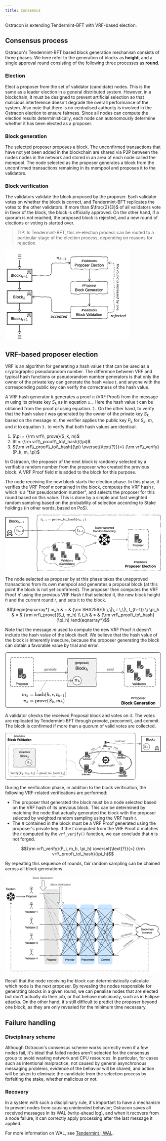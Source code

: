 ```yaml
---
title: Consensus
---
```


Ostracon is extending Tendermint-BFT with VRF-based election.

## Consensus process

Ostracon's Tendermint-BFT based block generation mechanism consists of three phases. We here refer to the generation of blocks as **height**, and a single approval round consisting of the following three processes as **round**.

### Election

Elect a proposer from the set of validator (candidate) nodes. This is the same as a leader election in a general distributed system. However, in a blockchain, it must be designed to prevent artificial selection so that malicious interference doesn't degrade the overall performance of the system. Also note that there is no centralised authority is involved in the Ostracon election to ensure fairness. Since all nodes can compute the election results deterministically, each node can autonomously determine whether it has been elected as a proposer.

### Block generation

The selected proposer proposes a block. The unconfirmed transactions that have not yet been added in the blockchain are shared via P2P between the nodes nodes in the network and stored in an area of each node called the mempool. The node selected as the proposer generates a block from the unconfirmed transactions remaining in its mempool and proposes it to the validators.

### Block verification

The validators validate the block proposed by the proposer. Each validator votes on whether the block is correct, and Tendermint-BFT replicates the votes to the other validators. If more than $\frac{2}{3}$ of all validators vote in favor of the block, the block is officially approved. On the other hand, if a quorum is not reached, the proposed block is rejected, and a new round of elections or voting is started over.

> TIP: In Tendermint-BFT, this re-election process can be routed to a particular stage of the election process, depending on reasons for rejection.

![VRF-based block generation round](../static/consensus/vrf_based_round.png)

## VRF-based proposer election

VRF is an algorithm for generating a hash value $t$ that can be used as a cryptographic pseudorandom number. The difference between VRF and typical hash functions or pseudorandom number generators is that only the owner of the private key can generate the hash value $t$, and anyone with the corresponding public key can verify the correctness of the hash value.

A VRF hash generator $k$ generates a proof $\pi$ (VRF Proof) from the message $m$ using its private key $S_k$ as in equation `1.`. Here the hash value $t$ can be obtained from the proof $pi$ using equation. `2.` On the other hand, to verify that the hash value $t$ was generated by the owner of the private key $S_k$ based on the message $m$, the verifier applies the public key $P_k$ for $S_k$, $m$, and $\pi$ to equation `3.` to verify that both hash values are identical.

1. $\pi = {\rm vrf\\_prove}(S_k, m)$
2. $t = {\rm vrf\\_proof\\_to\\_hash}(\pi)$
3. ${\rm vrf\\_proof\\_to\\_hash}(\pi) \overset{\text{?}}{=} {\rm vrf\\_verify}(P_k, m, \pi)$

In Ostracon, the proposer of the next block is randomly selected by a verifiable random number from the proposer who created the previous block. A VRF Proof field $\pi$ is added to the block for this purpose.

The node receiving the new block starts the election phase. In this phase, it verifies the VRF Proof $\pi$ contained in the block, computes the VRF hash $t$, which is a "fair pseudorandom number", and selects the proposer for this round based on this value. This is done by a simple and fast weighted random sampling based on the probability of selection according to Stake holdings (in other words, based on PoS).

![VRF-based proposer election](../static/consensus/vrf_election.png)

The node selected as proposer by at this phase takes the unapproved transactions from its own mempool and generates a proposal block (at this point the block is not yet confirmed). The proposer then computes the VRF Proof $\pi'$ using the previous VRF Hash $t$ that selected it, the new block height $h$ and the current round $r$, and sets it to the block.

```math
\begin{eqnarray*}
m_h & = & {\rm SHA256}(h \,\|\, r \,\|\, t_{h-1}) \\
\pi_h & = & {\rm vrf\_prove}(S_i, m_h) \\
t_h & = & {\rm vrf\_proof\_to\_hash}(\pi_h)
\end{eqnarray*}
```

Note that the message $m$ used to compute the new VRF Proof $\pi$ doesn't include the hash value of the block itself. We believe that the hash value of the block is inherently insecure, because the proposer generating the block can obtain a favorable value by trial and error.

![VRF-based block generation](../static/consensus/vrf_block_generation.png)

A validator checks the received Proposal block and votes on it. The votes are replicated by Tendermint-BFT through prevote, precommit, and commit. The block is confirmed if more than a quorum of valid votes are collected.

![VRF-based block validation](../static/consensus/vrf_block_validation.png)

During the verification phase, in addition to the block verification, the following VRF-related verifications are performed:

* The proposer that generated the block must be a node selected based on the VRF hash of its previous block. This can be determined by matching the node that actually generated the block with the proposer selected by weighted random sampling using the VRF hash $t$.
* The $\pi$ contained in the block must be a VRF Proof generated using the proposer's private key. If the $t$ computed from the VRF Proof $\pi$ matches the $t$ computed by the `vrf_verify()` function, we can conclude that $\pi$ is not forged.

 ```math
{\rm vrf\_verify}(P_i, m_h, \pi_h) \overset{\text{?}}{=} {\rm vrf\_proof\_to\_hash}(\pi_h)
```
By repeating this sequence of rounds, fair random sampling can be chained across all block generations.

![BFT-based block generation](../static/consensus/bft_round.png)

Recall that the node receiving the block can deterministically calculate which node is the next proposer. By revealing the nodes responsible for generating blocks in a given round, we can penalise nodes that are elected but don't actually do their job, or that behave maliciously, such as in Eclipse attacks. On the other hand, it's still difficult to predict the proposer beyond one block, as they are only revealed for the minimum time necessary.

## Failure handling

### Disciplinary scheme

Although Ostracon's consensus scheme works correctly even if a few nodes fail, it's ideal that failed nodes aren't selected for the consensus group to avoid wasting network and CPU resources. In particular, for cases such as intentional malpractice, not caused by general asynchronous messaging problems, evidence of the behavior will be shared, and action will be taken to eliminate the candidate from the selection process by forfeiting the stake, whether malicious or not.

### Recovery

In a system with such a disciplinary rule, it's important to have a mechanism to prevent nodes from causing unintended behavior; Ostracon saves all received messages in its WAL (write-ahead log), and when it recovers from a node failure, it can correctly apply processing after the last message it applied.

For more information on WAL, see [Tendermint | WAL](https://github.com/tendermint/tendermint/blob/v0.34.x/spec/consensus/wal.md).
